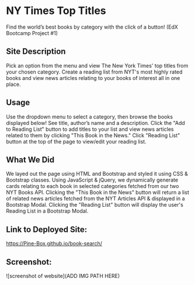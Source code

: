 # NY Times Top Titles

Find the world’s best books by category with the click of a button! 
(EdX Bootcamp Project #1)

## Site Description

Pick an option from the menu and view The New York Times' top titles from your chosen category. Create a reading list from NYT's most highly rated books and view news articles relating to your books of interest all in one place.

## Usage

Use the dropdown menu to select a category, then browse the books displayed below! See title, author’s name and a description. Click the "Add to Reading List" button to add titles to your list and view news articles related to them by clicking "This Book in the News." Click "Reading List" button at the top of the page to view/edit your reading list. 

## What We Did

We layed out the page using HTML and Bootstrap and styled it using CSS & Bootstrap classes. Using JavaScript & jQuery, we dynamically generate cards relating to each book in selected categories fetched from our two NYT Books API. Clicking the "This Book in the News" button will return a list of related news articles fetched from the NYT Articles API & displayed in a Bootstrap Modal. Clicking the "Reading List" button will display the user's Reading List in a Bootstrap Modal.

## Link to Deployed Site:

https://Pine-Box.github.io/book-search/

## Screenshot:

![screenshot of website](ADD IMG PATH HERE)